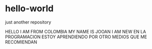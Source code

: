 # hello-world
just another repository

HELLO I AM FROM COLOMBIA MY NAME IS JOOAN I AM NEW  EN LA PROGRAMACION
ESTOY APRENDIENDO POR OTRO MEDIOS QUE ME RECOMIENDAN 
